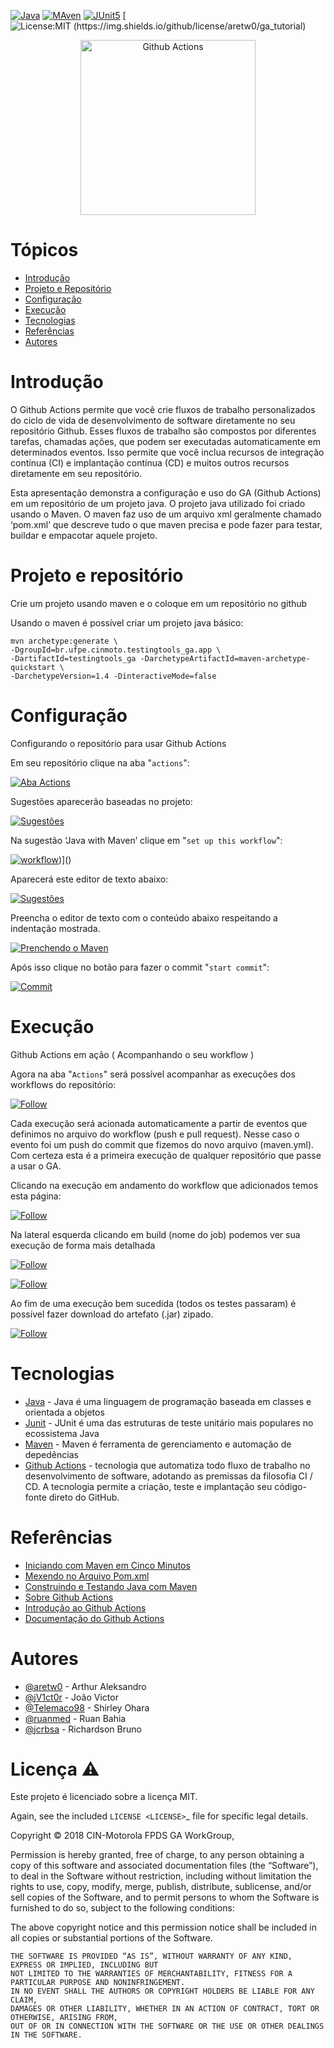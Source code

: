 [![Java](https://img.shields.io/badge/Language-java-yellow)]() [![MAven](https://img.shields.io/badge/Build-Maven-blue)]() [![JUnit5](https://img.shields.io/badge/Testing-JUnit5-yellow)]() [![License:MIT (https://img.shields.io/github/license/aretw0/ga_tutorial)](https://opensource.org/licenses/MIT) 

<p align="center">
  <img alt="Github Actions" src="https://raw.githubusercontent.com/FDPS-CIN/images-readme/master/github_actions_logo_hd.png" height="280" />
</p>

# Tópicos
  - [Introdução](README.md#introdução)
  - [Projeto e Repositório](README.md#projeto-e-repositório)
  - [Configuração](README.md#configuração)
  - [Execução](README.md#execução)
  - [Tecnologias](README.md#tecnologias)
  - [Referências](README.md#referências)
  - [Autores](README.md#autores)
  

# Introdução

O Github Actions permite que você crie fluxos de trabalho personalizados do ciclo de vida de desenvolvimento de software diretamente no seu repositório Github. Esses fluxos de trabalho são compostos por diferentes tarefas, chamadas ações, que podem ser executadas automaticamente em determinados eventos. Isso permite que você inclua recursos de integração contínua (CI) e implantação contínua (CD) e muitos outros recursos diretamente em seu repositório.

Esta apresentação demonstra a configuração e uso do GA (Github Actions) em um repositório de um projeto java. O projeto java utilizado foi criado usando o Maven. O maven faz uso de um arquivo xml geralmente chamado ‘pom.xml’ que descreve tudo o que maven precisa e pode fazer para testar, buildar e empacotar aquele projeto.

# Projeto e repositório 

Crie um projeto usando maven e o coloque em um repositório no github

Usando o maven é possível criar um projeto java básico:

```
mvn archetype:generate \ 
-DgroupId=br.ufpe.cinmoto.testingtools_ga.app \
-DartifactId=testingtools_ga -DarchetypeArtifactId=maven-archetype-quickstart \
-DarchetypeVersion=1.4 -DinteractiveMode=false
```

# Configuração 
Configurando o repositório para usar Github Actions

Em seu repositório clique na aba "`actions`":

[![Aba Actions](https://raw.githubusercontent.com/FDPS-CIN/images-readme/master/images_updated/1%20-%20actions.png)]()

Sugestões aparecerão baseadas no projeto:

[![Sugestões](https://raw.githubusercontent.com/FDPS-CIN/images-readme/master/images_updated/2%20-%20get_start.png)]()

Na sugestão ‘Java with Maven’ clique em  "`set up this workflow`":

[![workflow](https://raw.githubusercontent.com/FDPS-CIN/images-readme/master/images_updated/3%20-%20java_with_maven.png)]())]()

Aparecerá este editor de texto abaixo:

[![Sugestões](https://raw.githubusercontent.com/FDPS-CIN/images-readme/master/images_updated/4%20-%20editing_maven.yml.png)]()

Preencha o editor de texto com o conteúdo abaixo respeitando a indentação mostrada. 

[![Prenchendo o Maven](https://raw.githubusercontent.com/FDPS-CIN/images-readme/master/images_updated/5%20-%20preenchendo_maven.yml.png)]()

Após isso clique no botão para fazer o commit "`start commit`":

[![Commit](https://raw.githubusercontent.com/FDPS-CIN/images-readme/master/images_updated/6%20-%20start_commit.png)]()

# Execução 

Github Actions em ação ( Acompanhando o seu workflow )

Agora na aba "`Actions`" será possível acompanhar as execuções dos workflows do repositório:

[![Follow](https://raw.githubusercontent.com/FDPS-CIN/images-readme/master/images_updated/7%20-%20acompanhamento_dos_workflows.png)]()

Cada execução será acionada automaticamente a partir de eventos que definimos no arquivo do workflow (push e pull request). Nesse caso o evento foi um push do commit que fizemos do novo arquivo (maven.yml). Com certeza esta é a primeira execução de qualquer repositório que passe a usar o GA.

Clicando na execução em andamento do workflow que adicionados temos esta página:

[![Follow](https://raw.githubusercontent.com/FDPS-CIN/images-readme/master/images_updated/8%20-%20workflow_em_andamento.png)]() 

Na lateral esquerda clicando em build (nome do job) podemos ver sua execução de forma mais detalhada

[![Follow](https://raw.githubusercontent.com/FDPS-CIN/images-readme/master/images_updated/9%20-%20execu%C3%A7%C3%A3o_detalhada.png)]()

[![Follow](https://raw.githubusercontent.com/FDPS-CIN/images-readme/master/images_updated/10%20-%20execu%C3%A7%C3%A3o_detalhada.png)]() 

Ao fim de uma execução bem sucedida (todos os testes passaram) é possível fazer download do artefato (.jar) zipado.

[![Follow](https://raw.githubusercontent.com/FDPS-CIN/images-readme/master/images_updated/11%20-%20fim_da_execucao.png)]()

# Tecnologias

  - [Java](https://www.java.com/pt-BR/) - Java é uma linguagem de programação baseada em classes e orientada a objetos
  - [Junit](https://junit.org/junit5/) - JUnit é uma das estruturas de teste unitário mais populares no ecossistema Java
  - [Maven](https://maven.apache.org/) -  Maven é ferramenta de gerenciamento e automação de depedências
  - [Github Actions](https://github.com/features/actions) - tecnologia que automatiza todo fluxo de trabalho no desenvolvimento de software, adotando as premissas da filosofia CI / CD. A tecnologia permite a criação, teste e implantação seu código-fonte direto do GitHub.


# Referências

- [Iniciando com  Maven em Cinco Minutos](https://maven.apache.org/guides/getting-started/maven-in-five-minutes.html)
- [Mexendo no Arquivo Pom.xml](https://maven.apache.org/pom.html)
- [Construindo e Testando Java com Maven](https://docs.github.com/en/free-pro-team@latest/actions/guides/building-and-testing-java-with-maven)
- [Sobre Github Actions](https://github.com/features/actions)
- [Introdução ao Github Actions](https://gabrieltanner.org/blog/an-introduction-to-github-actions)
- [Documentação do Github Actions](https://docs.github.com/pt/free-pro-team@latest/actions)

# Autores
- [@aretw0](https://github.com/aretw0) - Arthur Aleksandro
- [@jV1ct0r](https://github.com/jV1ct0r) - João Victor
- [@Telemaco98](https://github.com/Telemaco98) - Shirley Ohara
- [@ruanmed](https://github.com/ruanmed) - Ruan Bahia
- [@jcrbsa](https://github.com/jcrbsa) - Richardson Bruno

# Licença :warning:
Este projeto é licenciado sobre a licença MIT.

Again, see the included `LICENSE <LICENSE>`_ file for specific legal details.

Copyright © 2018 CIN-Motorola FPDS GA WorkGroup,

Permission is hereby granted, free of charge, to any person obtaining a copy of this software and associated documentation files (the “Software”), to deal in the Software without restriction, including without limitation the rights to use, copy, modify, merge, publish, distribute, sublicense, and/or sell copies of the Software, and to permit persons to whom the Software is furnished to do so, subject to the following conditions:

The above copyright notice and this permission notice shall be included in all copies or substantial portions of the Software.

	THE SOFTWARE IS PROVIDED “AS IS”, WITHOUT WARRANTY OF ANY KIND, EXPRESS OR IMPLIED, INCLUDING BUT
	NOT LIMITED TO THE WARRANTIES OF MERCHANTABILITY, FITNESS FOR A PARTICULAR PURPOSE AND NONINFRINGEMENT. 
	IN NO EVENT SHALL THE AUTHORS OR COPYRIGHT HOLDERS BE LIABLE FOR ANY CLAIM, 
	DAMAGES OR OTHER LIABILITY, WHETHER IN AN ACTION OF CONTRACT, TORT OR OTHERWISE, ARISING FROM, 
	OUT OF OR IN CONNECTION WITH THE SOFTWARE OR THE USE OR OTHER DEALINGS IN THE SOFTWARE.


